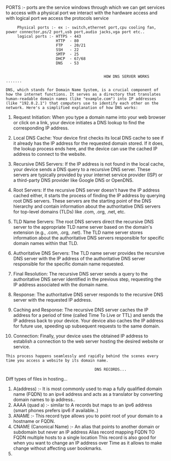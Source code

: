                                                        
                                     
PORTS :- ports are the service windows through which we can get services to access with a physical port we interact with the hardware 
         access and with logical port we access the protocols service 

         Physical ports :- ex :- switch,ethernet port,cpu cooling fan, power connector,ps/2 port,usb port,audio jacks,vga port etc..
         logical ports :- HTTPS - 443
                          HTTP  - 80
                          FTP   - 20/21 
                          SSH   - 22
                          SMTP  - 25
                          DHCP  - 67/68
                          DNS   - 53


                                               HOW DNS SERVER WORKS .......

    DNS, which stands for Domain Name System, is a crucial component of how the internet functions. It serves as a directory that translates human-readable domain names (like "example.com") into IP addresses (like "192.0.2.1") that computers use to identify each other on the network. Here's a simplified explanation of how DNS works:

   1) Request Initiation: When you type a domain name into your web browser or click on a link, your device initiates a DNS lookup to find the corresponding IP address.

   2) Local DNS Cache: Your device first checks its local DNS cache to see if it already has the IP address for the requested domain stored. If it does, the lookup process ends here, and the device can use the cached IP address to connect to the website.

   3) Recursive DNS Servers: If the IP address is not found in the local cache, your device sends a DNS query to a recursive DNS server. These servers are typically provided by your internet service provider (ISP) or a third-party DNS provider like Google DNS or OpenDNS.

   4) Root Servers: If the recursive DNS server doesn't have the IP address cached either, it starts the process of finding the IP address by querying root DNS servers. These servers are the starting point of the DNS hierarchy and contain information about the authoritative DNS servers for top-level domains (TLDs) like .com, .org, .net, etc.

   5) TLD Name Servers: The root DNS servers direct the recursive DNS server to the appropriate TLD name server based on the domain's extension (e.g., .com, .org, .net). The TLD name server stores information about the authoritative DNS servers responsible for specific domain names within that TLD.

   6) Authoritative DNS Servers: The TLD name server provides the recursive DNS server with the IP address of the authoritative DNS server responsible for the specific domain name requested.

   7) Final Resolution: The recursive DNS server sends a query to the authoritative DNS server identified in the previous step, requesting the IP address associated with the domain name.

   8) Response: The authoritative DNS server responds to the recursive DNS server with the requested IP address.

   9) Caching and Response: The recursive DNS server caches the IP address for a period of time (called Time To Live or TTL) and sends the IP address back to your device. Your device also caches the IP address for future use, speeding up subsequent requests to the same domain.

   10) Connection: Finally, your device uses the obtained IP address to establish a connection to the web server hosting the desired website or service.

    This process happens seamlessly and rapidly behind the scenes every time you access a website by its domain name.
                                            
                                           DNS RECORDS...

Diff types of files in hosting...

1. A(address) :- It is most commonly used to map a fully qualified domain name (FQDN) to an ipv4 address and acts as a translator 
                 by converting domain names to ip address..
2. AAAA (quad a) :- similar to A records but maps to an ipv6 address (smart phones prefers ipv6 if available..)
3. ANAME :- This record type allows you to point root of your domain to a hostname or FQDN.
4. CNAME (Canonical Name) :- An alias that points to another domain or subdomain but never an IP address 
                            Alias record mapping FQDN TO FQDN multiple hosts to a single location This record is also good for when
                            you want to change an IP address over Time as it allows to make change without affecting user bookmarks.
5. 